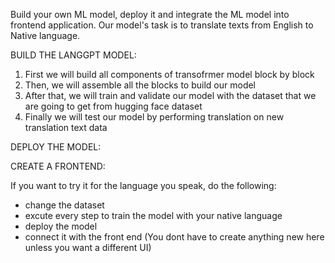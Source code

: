 
Build your own ML model, deploy it and integrate the ML model into frontend application.
Our model's task is to translate texts from English to Native language.

BUILD THE LANGGPT MODEL:

1) First we will build all components of transofrmer model block by block
2) Then, we will assemble all the blocks to build our model
3) After that, we will train and validate our model with the dataset that we are going to get from hugging face dataset
4) Finally we will test our model by performing translation on new translation text data

DEPLOY THE MODEL:



CREATE A FRONTEND:



If you want to try it for the language you speak, do the following:

- change the dataset
- excute every step to train the model with your native language
- deploy the model
- connect it with the front end (You dont have to create anything new here unless you want a different UI)

